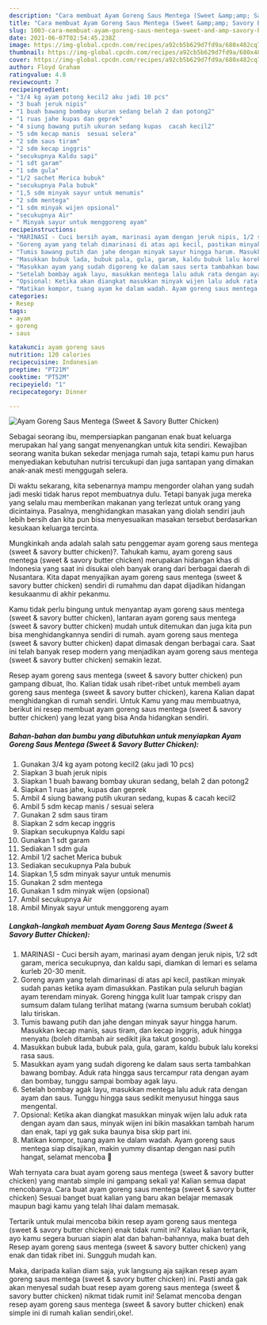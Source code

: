 ```yaml
---
description: "Cara membuat Ayam Goreng Saus Mentega (Sweet &amp;amp; Savory Butter Chicken) yang enak Untuk Jualan"
title: "Cara membuat Ayam Goreng Saus Mentega (Sweet &amp;amp; Savory Butter Chicken) yang enak Untuk Jualan"
slug: 1003-cara-membuat-ayam-goreng-saus-mentega-sweet-and-amp-savory-butter-chicken-yang-enak-untuk-jualan
date: 2021-06-07T02:54:45.238Z
image: https://img-global.cpcdn.com/recipes/a92cb5b629d7fd9a/680x482cq70/ayam-goreng-saus-mentega-sweet-savory-butter-chicken-foto-resep-utama.jpg
thumbnail: https://img-global.cpcdn.com/recipes/a92cb5b629d7fd9a/680x482cq70/ayam-goreng-saus-mentega-sweet-savory-butter-chicken-foto-resep-utama.jpg
cover: https://img-global.cpcdn.com/recipes/a92cb5b629d7fd9a/680x482cq70/ayam-goreng-saus-mentega-sweet-savory-butter-chicken-foto-resep-utama.jpg
author: Floyd Graham
ratingvalue: 4.8
reviewcount: 7
recipeingredient:
- "3/4 kg ayam potong kecil2 aku jadi 10 pcs"
- "3 buah jeruk nipis"
- "1 buah bawang bombay ukuran sedang belah 2 dan potong2"
- "1 ruas jahe kupas dan geprek"
- "4 siung bawang putih ukuran sedang kupas  cacah kecil2"
- "5 sdm kecap manis  sesuai selera"
- "2 sdm saus tiram"
- "2 sdm kecap inggris"
- "secukupnya Kaldu sapi"
- "1 sdt garam"
- "1 sdm gula"
- "1/2 sachet Merica bubuk"
- "secukupnya Pala bubuk"
- "1,5 sdm minyak sayur untuk menumis"
- "2 sdm mentega"
- "1 sdm minyak wijen opsional"
- "secukupnya Air"
- " Minyak sayur untuk menggoreng ayam"
recipeinstructions:
- "MARINASI - Cuci bersih ayam, marinasi ayam dengan jeruk nipis, 1/2 sdt garam, merica secukupnya, dan kaldu sapi, diamkan di lemari es selama kurleb 20-30 menit."
- "Goreng ayam yang telah dimarinasi di atas api kecil, pastikan minyak sudah panas ketika ayam dimasukkan. Pastikan pula seluruh bagian ayam terendam minyak. Goreng hingga kulit luar tampak crispy dan sumsum dalam tulang terlihat matang (warna sumsum berubah coklat) lalu tiriskan."
- "Tumis bawang putih dan jahe dengan minyak sayur hingga harum. Masukkan kecap manis, saus tiram, dan kecap inggris, aduk hingga menyatu (boleh ditambah air sedikit jika takut gosong)."
- "Masukkan bubuk lada, bubuk pala, gula, garam, kaldu bubuk lalu koreksi rasa saus."
- "Masukkan ayam yang sudah digoreng ke dalam saus serta tambahkan bawang bombay. Aduk rata hingga saus tercampur rata dengan ayam dan bombay, tunggu sampai bombay agak layu."
- "Setelah bombay agak layu, masukkan mentega lalu aduk rata dengan ayam dan saus. Tunggu hingga saus sedikit menyusut hingga saus mengental."
- "Opsional: Ketika akan diangkat masukkan minyak wijen lalu aduk rata dengan ayam dan saus, minyak wijen ini bikin masakkan tambah harum dan enak, tapi yg gak suka baunya bisa skip part ini."
- "Matikan kompor, tuang ayam ke dalam wadah. Ayam goreng saus mentega siap disajikan, makin yummy disantap dengan nasi putih hangat, selamat mencoba 🧡"
categories:
- Resep
tags:
- ayam
- goreng
- saus

katakunci: ayam goreng saus 
nutrition: 120 calories
recipecuisine: Indonesian
preptime: "PT21M"
cooktime: "PT52M"
recipeyield: "1"
recipecategory: Dinner

---
```



![Ayam Goreng Saus Mentega (Sweet &amp; Savory Butter Chicken)](https://img-global.cpcdn.com/recipes/a92cb5b629d7fd9a/680x482cq70/ayam-goreng-saus-mentega-sweet-savory-butter-chicken-foto-resep-utama.jpg)

Sebagai seorang ibu, mempersiapkan panganan enak buat keluarga merupakan hal yang sangat menyenangkan untuk kita sendiri. Kewajiban seorang  wanita bukan sekedar menjaga rumah saja, tetapi kamu pun harus menyediakan kebutuhan nutrisi tercukupi dan juga santapan yang dimakan anak-anak mesti menggugah selera.

Di waktu  sekarang, kita sebenarnya mampu mengorder olahan yang sudah jadi meski tidak harus repot membuatnya dulu. Tetapi banyak juga mereka yang selalu mau memberikan makanan yang terlezat untuk orang yang dicintainya. Pasalnya, menghidangkan masakan yang diolah sendiri jauh lebih bersih dan kita pun bisa menyesuaikan masakan tersebut berdasarkan kesukaan keluarga tercinta. 



Mungkinkah anda adalah salah satu penggemar ayam goreng saus mentega (sweet &amp; savory butter chicken)?. Tahukah kamu, ayam goreng saus mentega (sweet &amp; savory butter chicken) merupakan hidangan khas di Indonesia yang saat ini disukai oleh banyak orang dari berbagai daerah di Nusantara. Kita dapat menyajikan ayam goreng saus mentega (sweet &amp; savory butter chicken) sendiri di rumahmu dan dapat dijadikan hidangan kesukaanmu di akhir pekanmu.

Kamu tidak perlu bingung untuk menyantap ayam goreng saus mentega (sweet &amp; savory butter chicken), lantaran ayam goreng saus mentega (sweet &amp; savory butter chicken) mudah untuk ditemukan dan juga kita pun bisa menghidangkannya sendiri di rumah. ayam goreng saus mentega (sweet &amp; savory butter chicken) dapat dimasak dengan berbagai cara. Saat ini telah banyak resep modern yang menjadikan ayam goreng saus mentega (sweet &amp; savory butter chicken) semakin lezat.

Resep ayam goreng saus mentega (sweet &amp; savory butter chicken) pun gampang dibuat, lho. Kalian tidak usah ribet-ribet untuk membeli ayam goreng saus mentega (sweet &amp; savory butter chicken), karena Kalian dapat menghidangkan di rumah sendiri. Untuk Kamu yang mau membuatnya, berikut ini resep membuat ayam goreng saus mentega (sweet &amp; savory butter chicken) yang lezat yang bisa Anda hidangkan sendiri.

<!--inarticleads1-->

##### Bahan-bahan dan bumbu yang dibutuhkan untuk menyiapkan Ayam Goreng Saus Mentega (Sweet &amp; Savory Butter Chicken):

1. Gunakan 3/4 kg ayam potong kecil2 (aku jadi 10 pcs)
1. Siapkan 3 buah jeruk nipis
1. Siapkan 1 buah bawang bombay ukuran sedang, belah 2 dan potong2
1. Siapkan 1 ruas jahe, kupas dan geprek
1. Ambil 4 siung bawang putih ukuran sedang, kupas &amp; cacah kecil2
1. Ambil 5 sdm kecap manis / sesuai selera
1. Gunakan 2 sdm saus tiram
1. Siapkan 2 sdm kecap inggris
1. Siapkan secukupnya Kaldu sapi
1. Gunakan 1 sdt garam
1. Sediakan 1 sdm gula
1. Ambil 1/2 sachet Merica bubuk
1. Sediakan secukupnya Pala bubuk
1. Siapkan 1,5 sdm minyak sayur untuk menumis
1. Gunakan 2 sdm mentega
1. Gunakan 1 sdm minyak wijen (opsional)
1. Ambil secukupnya Air
1. Ambil  Minyak sayur untuk menggoreng ayam




<!--inarticleads2-->

##### Langkah-langkah membuat Ayam Goreng Saus Mentega (Sweet &amp; Savory Butter Chicken):

1. MARINASI - Cuci bersih ayam, marinasi ayam dengan jeruk nipis, 1/2 sdt garam, merica secukupnya, dan kaldu sapi, diamkan di lemari es selama kurleb 20-30 menit.
1. Goreng ayam yang telah dimarinasi di atas api kecil, pastikan minyak sudah panas ketika ayam dimasukkan. Pastikan pula seluruh bagian ayam terendam minyak. Goreng hingga kulit luar tampak crispy dan sumsum dalam tulang terlihat matang (warna sumsum berubah coklat) lalu tiriskan.
1. Tumis bawang putih dan jahe dengan minyak sayur hingga harum. Masukkan kecap manis, saus tiram, dan kecap inggris, aduk hingga menyatu (boleh ditambah air sedikit jika takut gosong).
1. Masukkan bubuk lada, bubuk pala, gula, garam, kaldu bubuk lalu koreksi rasa saus.
1. Masukkan ayam yang sudah digoreng ke dalam saus serta tambahkan bawang bombay. Aduk rata hingga saus tercampur rata dengan ayam dan bombay, tunggu sampai bombay agak layu.
1. Setelah bombay agak layu, masukkan mentega lalu aduk rata dengan ayam dan saus. Tunggu hingga saus sedikit menyusut hingga saus mengental.
1. Opsional: Ketika akan diangkat masukkan minyak wijen lalu aduk rata dengan ayam dan saus, minyak wijen ini bikin masakkan tambah harum dan enak, tapi yg gak suka baunya bisa skip part ini.
1. Matikan kompor, tuang ayam ke dalam wadah. Ayam goreng saus mentega siap disajikan, makin yummy disantap dengan nasi putih hangat, selamat mencoba 🧡




Wah ternyata cara buat ayam goreng saus mentega (sweet &amp; savory butter chicken) yang mantab simple ini gampang sekali ya! Kalian semua dapat mencobanya. Cara buat ayam goreng saus mentega (sweet &amp; savory butter chicken) Sesuai banget buat kalian yang baru akan belajar memasak maupun bagi kamu yang telah lihai dalam memasak.

Tertarik untuk mulai mencoba bikin resep ayam goreng saus mentega (sweet &amp; savory butter chicken) enak tidak rumit ini? Kalau kalian tertarik, ayo kamu segera buruan siapin alat dan bahan-bahannya, maka buat deh Resep ayam goreng saus mentega (sweet &amp; savory butter chicken) yang enak dan tidak ribet ini. Sungguh mudah kan. 

Maka, daripada kalian diam saja, yuk langsung aja sajikan resep ayam goreng saus mentega (sweet &amp; savory butter chicken) ini. Pasti anda gak akan menyesal sudah buat resep ayam goreng saus mentega (sweet &amp; savory butter chicken) nikmat tidak rumit ini! Selamat mencoba dengan resep ayam goreng saus mentega (sweet &amp; savory butter chicken) enak simple ini di rumah kalian sendiri,oke!.

